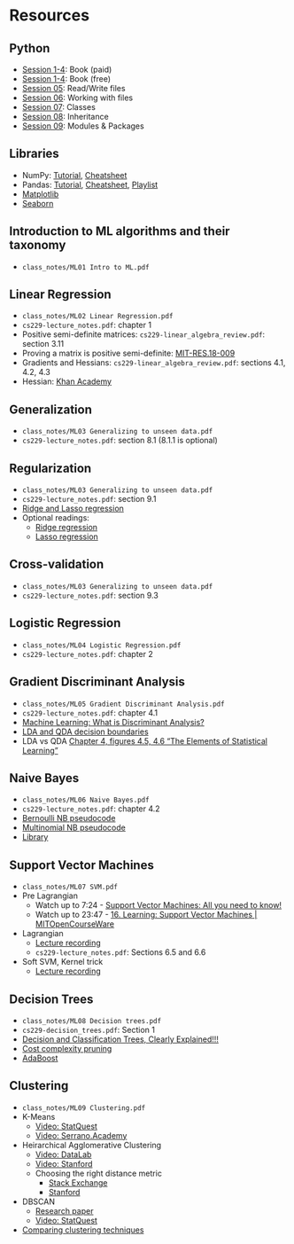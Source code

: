 # Resources
## Python
- [Session 1-4](https://g.co/kgs/qjVcg7e): Book (paid)
- [Session 1-4](https://automatetheboringstuff.com/): Book (free)
- [Session 05](https://realpython.com/read-write-files-python): Read/Write files
- [Session 06](https://realpython.com/working-with-files-in-python): Working with files
- [Session 07](https://realpython.com/python3-object-oriented-programming): Classes
- [Session 08](https://realpython.com/python3-object-oriented-programming): Inheritance
- [Session 09](https://realpython.com/python-modules-packages): Modules & Packages

## Libraries
- NumPy: [Tutorial](https://numpy.org/devdocs/user/quickstart.html), [Cheatsheet](https://images.datacamp.com/image/upload/v1676302459/Marketing/Blog/Numpy_Cheat_Sheet.pdf)
- Pandas: [Tutorial](https://pandas.pydata.org/docs/user_guide/10min.html#min), [Cheatsheet](https://pandas.pydata.org/Pandas_Cheat_Sheet.pdf), [Playlist](https://youtube.com/playlist?list=PL-osiE80TeTsWmV9i9c58mdDCSskIFdDS&si=aTa8e6_zZV_mB7kx)
- [Matplotlib](https://matplotlib.org/stable/users/explain/quick_start.html#quick-start)
- [Seaborn](https://seaborn.pydata.org/examples/index.html)

## Introduction to ML algorithms and their taxonomy
- `class_notes/ML01 Intro to ML.pdf`

## Linear Regression
- `class_notes/ML02 Linear Regression.pdf`
- `cs229-lecture_notes.pdf`: chapter 1
- Positive semi-definite matrices: `cs229-linear_algebra_review.pdf`: section 3.11
- Proving a matrix is positive semi-definite: [MIT-RES.18-009](https://youtu.be/ojUQk_GNQbQ)
- Gradients and Hessians: `cs229-linear_algebra_review.pdf`: sections 4.1, 4.2, 4.3
- Hessian: [Khan Academy](https://youtu.be/LbBcuZukCAw)

## Generalization
- `class_notes/ML03 Generalizing to unseen data.pdf`
- `cs229-lecture_notes.pdf`: section 8.1 (8.1.1 is optional)

## Regularization
- `class_notes/ML03 Generalizing to unseen data.pdf`
- ⁠`cs229-lecture_notes.pdf`: section 9.1
- [⁠Ridge and Lasso regression](https://www.ibm.com/topics/regularization)
- Optional readings:
    - [Ridge regression](https://www.ibm.com/topics/ridge-regression)
    - [Lasso regression](https://www.ibm.com/topics/lasso-regression)

## Cross-validation
- `class_notes/ML03 Generalizing to unseen data.pdf`
- `cs229-lecture_notes.pdf`: section 9.3

## Logistic Regression
- `class_notes/ML04 Logistic Regression.pdf`
- `cs229-lecture_notes.pdf`: chapter 2

## Gradient Discriminant Analysis
- `class_notes/ML05 Gradient Discriminant Analysis.pdf`
- `cs229-lecture_notes.pdf`: chapter 4.1
- [Machine Learning: What is Discriminant Analysis?](https://youtu.be/eBm8Uo9yhwI)
- [LDA and QDA decision boundaries](https://scikit-learn.org/1.5/_images/sphx_glr_plot_lda_qda_001.png)
- LDA vs QDA [Chapter 4, figures 4.5, 4.6 “The Elements of Statistical Learning”](https://www.sas.upenn.edu/~fdiebold/NoHesitations/BookAdvanced.pdf)

## Naive Bayes
- `class_notes/ML06 Naive Bayes.pdf`
- `cs229-lecture_notes.pdf`: chapter 4.2
- [Bernoulli NB pseudocode](https://nlp.stanford.edu/IR-book/html/htmledition/the-bernoulli-model-1.html)
- [Multinomial NB pseudocode](https://nlp.stanford.edu/IR-book/html/htmledition/naive-bayes-text-classification-1.html)
- [Library](https://scikit-learn.org/stable/api/sklearn.naive_bayes.html)

## Support Vector Machines
- `class_notes/ML07 SVM.pdf`
- Pre Lagrangian
    - Watch up to 7:24 - [Support Vector Machines: All you need to know!](https://youtu.be/ny1iZ5A8ilA?si=Ojn3UTEmc-Jqdv2F)
    - Watch up to 23:47 - [16. Learning: Support Vector Machines | MITOpenCourseWare](https://youtu.be/_PwhiWxHK8o?si=y4iZ77vXcarF1Zmf)
- Lagrangian
    - [Lecture recording](https://csciitd-my.sharepoint.com/:v:/g/personal/csz228001_iitd_ac_in/Eb9fqyoLMb1Pq6CDjoGnSBcBgLNyQE6fsTWu13JABy_eKg?e=ORDc56&nav=eyJyZWZlcnJhbEluZm8iOnsicmVmZXJyYWxBcHAiOiJTdHJlYW1XZWJBcHAiLCJyZWZlcnJhbFZpZXciOiJTaGFyZURpYWxvZy1MaW5rIiwicmVmZXJyYWxBcHBQbGF0Zm9ybSI6IldlYiIsInJlZmVycmFsTW9kZSI6InZpZXcifX0%3D)
    - `cs229-lecture_notes.pdf`: Sections 6.5 and 6.6
- Soft SVM, Kernel trick
    - [Lecture recording](https://csciitd-my.sharepoint.com/:v:/g/personal/csz228001_iitd_ac_in/EZem5sOqvodPvNH1vhmGiYkBmdTdgWGC461KA1VAaN_FWQ?e=2X9jMw&nav=eyJyZWZlcnJhbEluZm8iOnsicmVmZXJyYWxBcHAiOiJTdHJlYW1XZWJBcHAiLCJyZWZlcnJhbFZpZXciOiJTaGFyZURpYWxvZy1MaW5rIiwicmVmZXJyYWxBcHBQbGF0Zm9ybSI6IldlYiIsInJlZmVycmFsTW9kZSI6InZpZXcifX0%3D)

## Decision Trees
- `class_notes/ML08 Decision trees.pdf`
- `cs229-decision_trees.pdf`: Section 1
- [Decision and Classification Trees, Clearly Explained!!!](https://youtu.be/_L39rN6gz7Y?si=Oeo24OmwF94FRuyd)
- [Cost complexity pruning](https://scikit-learn.org/stable/modules/tree.html#minimal-cost-complexity-pruning)
- [AdaBoost](https://youtu.be/LsK-xG1cLYA?si=W-nMTowEW98MKgBK)

## Clustering
- `class_notes/ML09 Clustering.pdf`
- K-Means
    - [Video: StatQuest](https://youtu.be/4b5d3muPQmA?si=WXFd4uizWMj2ifv4)
    - [Video: Serrano.Academy](https://youtu.be/QXOkPvFM6NU?t=163)
- Heirarchical Agglomerative Clustering
    - [Video: DataLab](https://youtu.be/8QCBl-xdeZI?si=L7vu6tC7oD0XUQ9i)
    - [Video: Stanford](https://youtu.be/yktzn-Mr2Nw?si=gzCnl5UBNg5Ar0Ca)
    - Choosing the right distance metric
        - [Stack Exchange](https://stats.stackexchange.com/questions/195446/choosing-the-right-linkage-method-for-hierarchical-clustering)
        - [Stanford](https://nlp.stanford.edu/IR-book/html/htmledition/single-link-and-complete-link-clustering-1.html#fig:rprojectcomplete)
- DBSCAN
    - [Research paper](https://www.dbs.ifi.lmu.de/Publikationen/Papers/KDD-96.final.frame.pdf)
    - [Video: StatQuest](https://youtu.be/RDZUdRSDOok?si=V8S6j8XzPYcvQkaG)
- [Comparing clustering techniques](https://scikit-learn.org/stable/_images/sphx_glr_plot_cluster_comparison_001.png)
